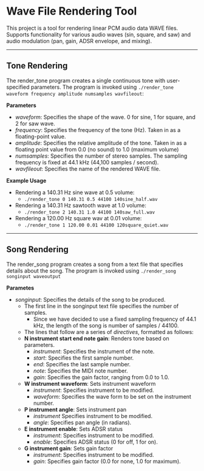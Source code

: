 
# Wave File Rendering Tool

This project is a tool for rendering linear PCM audio data WAVE files. Supports functionality for various audio waves (sin, square, and saw) and audio modulation (pan, gain, ADSR envelope, and mixing). 

---

## Tone Rendering

The render_tone program creates a single continuous tone with user-specified parameters. The program is invoked using ```./render_tone waveform frequency amplitude numsamples wavfileout```:

**Parameters**

- *waveform*: Specifies the shape of the wave. 0 for sine, 1 for square, and 2 for saw wave. 
- *frequency*: Specifies the frequency of the tone (Hz). Taken in as a floating-point value.
- *amplitude*: Specifies the relative amplitude of the tone. Taken in as a floating point value from 0.0 (no sound) to 1.0 (maximum volume)
- *numsamples*: Specifies the number of stereo samples. The sampling frequency is fixed at 44.1 kHz (44,100 samples / second).
- *wavfileout*: Specifies the name of the rendered WAVE file. 

**Example Usage**

- Rendering a 140.31 Hz sine wave at 0.5 volume:
    - ```./render_tone 0 140.31 0.5 44100 140sine_half.wav```
- Rendering a 140.31 Hz sawtooth wave at 1.0 volume:
    - ```./render_tone 2 140.31 1.0 44100 140saw_full.wav```
- Rendering a 120.00 Hz square wav at 0.01 volume:
    - ```./render_tone 1 120.00 0.01 44100 120square_quiet.wav```

---
## Song Rendering

The render_song program creates a song from a text file that specifies details about the song. The program is invoked using ```./render_song songinput waveoutput```

**Parametes**

- *songinput*: Specifies the details of the song to be produced.
    - The first line in the songinput text file specifies the number of samples. 
        - Since we have decided to use a fixed sampling frequency of 44.1 kHz, the length of the song is number of samples / 44100.
    - The lines that follow are a series of *directives*, formatted as follows:
    - **N instrument start end note gain**: Renders tone based on parameters.
        - *instrument*: Specifies the instrument of the note.
        - *start*: Specifies the first sample number. 
        - *end*: Specifies the last sample number.
        - *note*: Specifies the MIDI note number.
        - *gain*: Specifies the gain factor, ranging from 0.0 to 1.0.
    - **W instrument waveform**: Sets instrument waveform
        - *instrument*: Specifies instrument to be modified.
        - *waveform*: Specifies the wave form to be set on the instrument number.
    - **P instrument angle**: Sets instrument pan
        - *instrument* Specifies instrument to be modified.
        - *angle*: Specifies pan angle (in radians).
    - **E instrument enable**: Sets ADSR status
        - *instrument*: Specifies instrument to be modified.
        - *enable*: Specifies ADSR status (0 for off, 1 for on).
    - **G instrument gain**: Sets gain factor
        - *instrument*: Specifies instrument to be modified.
        - *gain*: Specifies gain factor (0.0 for none, 1.0 for maximum).